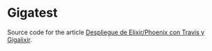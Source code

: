 # Gigatest

Source code for the article [Despliegue de Elixir/Phoenix con Travis y Gigalixir](https://www.gorka.io/2018/10/17/despliegue-elixir-phoenix-con-travis-y-gigalixir/).
